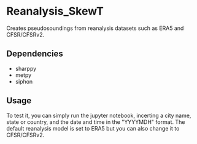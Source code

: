 # Reanalysis_SkewT

Creates pseudosoundings from reanalysis datasets such as ERA5 and CFSR/CFSRv2. 

## Dependencies

- sharppy
- metpy
- siphon

## Usage

To test it, you can simply run the jupyter notebook, incerting a city name, state or country, and the date and time in the "YYYYMDH" format. The default reanalysis model is set to ERA5 but you can also change it to CFSR/CFSRv2. 
